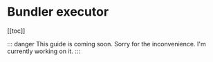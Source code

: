 # Bundler executor

[[toc]]

::: danger This guide is coming soon.
Sorry for the inconvenience. I'm currently working on it.
:::